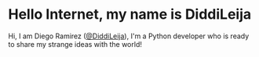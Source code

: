 # Hello Internet, my name is DiddiLeija

Hi, I am Diego Ramirez \([@DiddiLeija](http://github.com/diddileija)\), I'm a Python developer who is ready to
share my strange ideas with the world!
